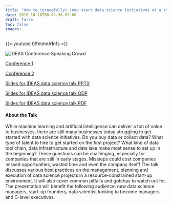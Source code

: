 ```yaml
---
title: "How to (gracefully) jump start data science initiatives at a start-up"
date: 2019-10-18T00:42:36-07:00
draft: false
toc: false
images:
---
```


{{< youtube 09VohnA1n1s >}}

![IDEAS Conference Speaking Crowd](/img/talks/ideas3.jpg)

[Conference 1](/img/talks/ideas1.jpg)

[Conference 2](/img/talks/ideas2.jpg)

[Slides for IDEAS data science talk PPTX](/slides/IDEAS_ChoNanTsai_How_to_gracefully_jump_start_data_science_initiatives_at_a_startup.pptx)

[Slides for IDEAS data science talk ODP](/slides/IDEAS_ChoNanTsai_How_to_gracefully_jump_start_data_science_initiatives_at_a_startup.odp)

[Slides for IDEAS data science talk PDF](/slides/IDEAS_ChoNanTsai_How_to_gracefully_jump_start_data_science_initiatives_at_a_startup.pdf)

#### About the Talk
While machine learning and artificial intelligence can deliver a ton of value to businesses, there are still many businesses today struggling to get started with data science initiatives. Do you buy data or collect data? What type of talent to hire to get started on the first project? What kind of data tool chain, data infrastructure and data lake make most sense to set up in the beginning? These questions can be challenging, especially for companies that are still in early stages. Missteps could cost companies missed opportunities, wasted time and even the company itself! The talk discusses various best practices on the management, planning and execution of data science projects in a resource-constrained start-up environment. It will also cover common pitfalls and gotchas to watch out for. The presentation will benefit the following audience: new data science managers, start-up founders, data scientist looking to become managers and C-level executives.